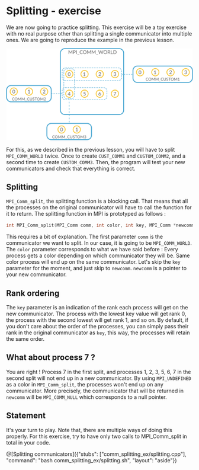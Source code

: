 # Splitting - exercise

We are now going to practice splitting. This exercise will be a toy exercise with no real purpose other than splitting a single communicator into multiple ones. We are going to reproduce the example in the previous lesson.

![Comm splitting, exercise](/img/splitting_p4.png)

For this, as we described in the previous lesson, you will have to split `MPI_COMM_WORLD` twice. Once to create `CUST_COMM1` and `CUSTOM_COMM2`, and a second time to create `CUSTOM_COMM3`. Then, the program will test your new communicators and check that everything is correct.

## Splitting

`MPI_Comm_split`, the splitting function is a blocking call. That means that all the processes on the original communicator will have to call the function for it to return. The splitting function in MPI is prototyped as follows :

```cpp
int MPI_Comm_split(MPI_Comm comm, int color, int key, MPI_Comm *newcomm);
```

This requires a bit of explanation. The first parameter `comm` is the communicator we want to split. In our case, it is going to be `MPI_COMM_WORLD`. The `color` parameter corresponds to what we have said before : Every process gets a color depending on which communicator they will be. Same color process will end up on the same communicator. Let's skip the `key` parameter for the moment, and just skip to `newcomm`. `newcomm` is a pointer to your new communicator.

## Rank ordering

The `key` parameter is an indication of the rank each process will get on the new communicator. The process with the lowest key value will get rank 0, the process with the second lowest will get rank 1, and so on. By default, if you don't care about the order of the processes, you can simply pass their rank in the original communicator as `key`, this way, the processes will retain the same order.

## What about process 7 ?

You are right ! Process 7 in the first split, and processes 1, 2, 3, 5, 6, 7 in the second split will not end up in a new communicator. By using `MPI_UNDEFINED` as a color in `MPI_Comm_split`, the processes won't end up on any communicator. More precisely, the communicator that will be returned in `newcomm` will be `MPI_COMM_NULL` which corresponds to a null pointer.

## Statement

It's your turn to play. Note that, there are multiple ways of doing this properly. For this exercise, try to have only two calls to MPI_Comm_split in total in your code.

@[Splitting communicators]({"stubs": ["comm_splitting_ex/splitting.cpp"], "command": "bash comm_splitting_ex/splitting.sh", "layout": "aside"})